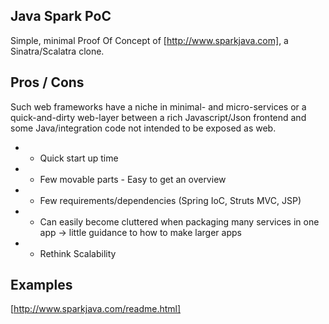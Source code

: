 Java Spark PoC
--------------

Simple, minimal Proof Of Concept of [http://www.sparkjava.com], a Sinatra/Scalatra clone.

Pros / Cons
-----------

Such web frameworks have a niche in minimal- and micro-services or a quick-and-dirty web-layer between a rich Javascript/Json frontend and some Java/integration code not intended to be exposed as web.

* + Quick start up time
* + Few movable parts - Easy to get an overview
* + Few requirements/dependencies (Spring IoC, Struts MVC, JSP)
* - Can easily become cluttered when packaging many services in one app -> little guidance to how to make larger apps
* - Rethink Scalability

Examples
--------

[http://www.sparkjava.com/readme.html]